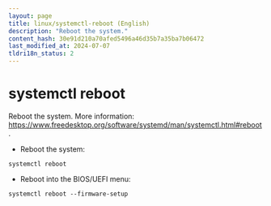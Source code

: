 ```yaml
---
layout: page
title: linux/systemctl-reboot (English)
description: "Reboot the system."
content_hash: 30e91d210a70afed5496a46d35b7a35ba7b06472
last_modified_at: 2024-07-07
tldri18n_status: 2
---
```

# systemctl reboot

Reboot the system.
More information: <https://www.freedesktop.org/software/systemd/man/systemctl.html#reboot>.

- Reboot the system:

`systemctl reboot`

- Reboot into the BIOS/UEFI menu:

`systemctl reboot --firmware-setup`
